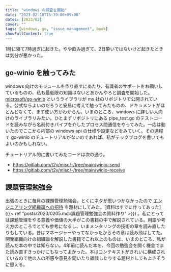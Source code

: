 ```yaml
---
title: "windows の調査を開始"
date: "2023-02-10T15:39:06+09:00"
dates: [2023/02]
cover: ""
tags: [windows, go, "issue management", book]
showFullContent: true
---
```


1時に寝て7時過ぎに起きた。やや飲み過ぎて、2日酔いではないけど起きたときは気分が悪かった。

## go-winio を触ってみた

windows 向けのモジュールを作り直すにあたり、有識者のサポートをお願いしているものの、私も最低限の知識はないとあかんやろと調査を開始した。[microsoft/go-winio](https://github.com/microsoft/go-winio) というライブラリが ms 社のリポジトリで公開されている。公式ならよいのだろうと安易に考えて触ってみたものの、ドキュメントがほとんどなくて、まず使い方がわからん。いまのところ、windows に詳しい人向けのライブラリみたい。ひとまずリポジトリにある pipe_test.go のテストコードを読みながら名前付きパイプを介したプロセス間通信をやってみた。一応は動いたのでここから内部の windows api の仕様や設定などをみていく。その過程で go-winio のチュートリアルがないのであれば、私がテックブログを書いてもよいのかもしれない。

チュートリアル的に書いてみたコードは次の通り。

* https://gitlab.com/t2y/misc/-/tree/main/winio-send
* https://gitlab.com/t2y/misc/-/tree/main/winio-receive

## 課題管理勉強会

出張のときに毎月の課題管理勉強会。とくにネタが思いつかなかったので [エンジニアリング組織論への招待](https://gihyo.jp/book/2018/978-4-7741-9605-3) を題材にしてみた。[資料はすでに作ってあった]({{< ref "posts/2023/0205.md⌗課題管理勉強会の資料作り" >}}) 。私にとっては課題管理をやる意義や価値の大半がこの書籍の中で解説されている。用語や考え方のところでとても参考になるし、いまメンタリングの技術の章を読み直したりもしている。昔はマネージャーやってなかったからその章は読み飛ばしてた。開発組織向けの組織論を解説した書籍でこれ以上のものは、いまのところ、私が読んだ本の中では知らない。4年前に読んだ本を、今回の勉強会を開く機会でまた読み直すきっかけにもなってよかった。本はコンテキストがきれいに構成されているので他の人の所感や意見を聞いたり雑談したりする題材としてもよさそうに思える。
